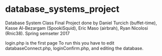 # database_systems_project
Database System Class Final Project done by Daniel Turcich (buffet-time), Kasse Al-Bezargam (SpookiSquid), Eric Maso (airbrah), Ryan Nicolosi (Rnic38).
Spring semseter 2017 

login.php is the first page
To run this you have to edit databaseConnect.php, loginConfirm.php, and editing the database.
